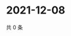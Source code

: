 # 2021-12-08

共 0 条

<!-- BEGIN WEIBO -->
<!-- 最后更新时间 Wed Dec 08 2021 07:12:04 GMT+0800 (China Standard Time) -->

<!-- END WEIBO -->
